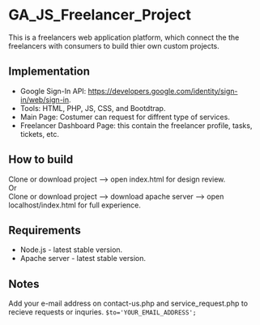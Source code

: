 # GA_JS_Freelancer_Project
This is a freelancers web application platform, which connect the the freelancers with consumers to build thier own custom projects.

## Implementation
- Google Sign-In API: https://developers.google.com/identity/sign-in/web/sign-in.
- Tools: HTML, PHP, JS, CSS, and Bootdtrap.
- Main Page: Costumer can request for diffrent type of services.
- Freelancer Dashboard Page: this contain the freelancer profile, tasks, tickets, etc.  

## How to build
Clone or download project --> open index.html for design review.  
Or   
Clone or download project --> download apache server --> open localhost/index.html for full experience.  

## Requirements
- Node.js - latest stable version.
- Apache server - latest stable version.

## Notes
Add your e-mail address on contact-us.php and service_request.php to recieve requests or inquries. 
`$to='YOUR_EMAIL_ADDRESS';`
